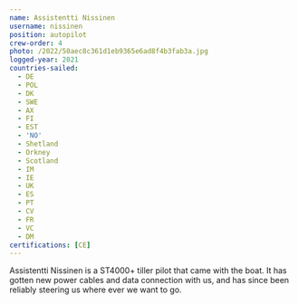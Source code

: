 ```yaml
---
name: Assistentti Nissinen
username: nissinen
position: autopilot
crew-order: 4
photo: /2022/50aec8c361d1eb9365e6ad8f4b3fab3a.jpg
logged-year: 2021
countries-sailed:
  - DE
  - POL
  - DK
  - SWE
  - AX
  - FI
  - EST
  - 'NO'
  - Shetland
  - Orkney
  - Scotland
  - IM
  - IE
  - UK
  - ES
  - PT
  - CV
  - FR
  - VC
  - DM
certifications: [CE]
---
```

Assistentti Nissinen is a ST4000+ tiller pilot that came with the boat. It has gotten new power cables and data connection with us, and has since been reliably steering us where ever we want to go.
